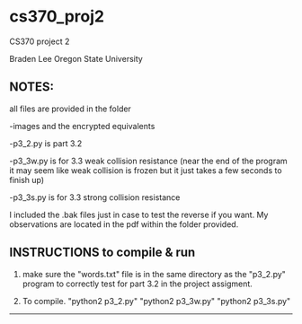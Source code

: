 # cs370_proj2
CS370 project 2

Braden Lee
Oregon State University

NOTES:
---------------
all files are provided in the folder

  -images and the encrypted equivalents

  -p3_2.py is part 3.2
  
  -p3_3w.py is for 3.3 weak collision resistance
  (near the end of the program it may seem like weak collision is frozen but it just takes a few seconds to finish up)
  
  -p3_3s.py is for 3.3 strong collision resistance
  
  
  I included the .bak files just in case to test the reverse if you want.
  My observations are located in the pdf within the folder provided.

INSTRUCTIONS to compile & run
---------------
1. make sure the "words.txt" file is in the same directory as the "p3_2.py" program to correctly test for part 3.2 in the project assigment.

2. To compile. "python2 p3_2.py"
               "python2 p3_3w.py"
               "python2 p3_3s.py"

---------------
